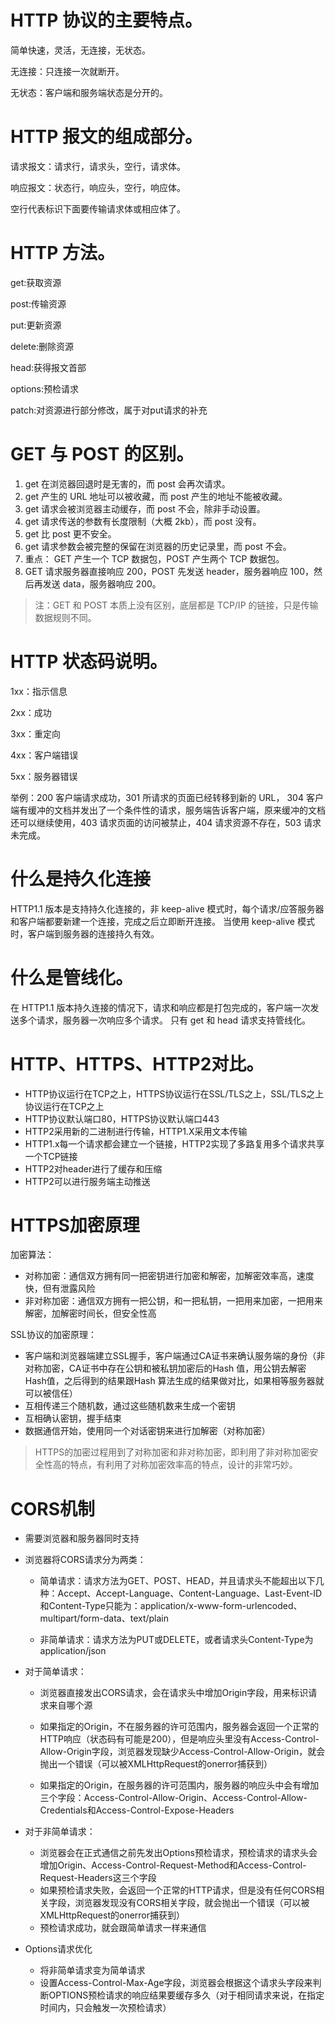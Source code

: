 # HTTP 协议的主要特点。

简单快速，灵活，无连接，无状态。

无连接：只连接一次就断开。

无状态：客户端和服务端状态是分开的。

# HTTP 报文的组成部分。

请求报文：请求行，请求头，空行，请求体。

响应报文：状态行，响应头，空行，响应体。

空行代表标识下面要传输请求体或相应体了。

# HTTP 方法。

get:获取资源

post:传输资源

put:更新资源

delete:删除资源

head:获得报文首部

options:预检请求

patch:对资源进行部分修改，属于对put请求的补充

# GET 与 POST 的区别。

1. get 在浏览器回退时是无害的，而 post 会再次请求。
2. get 产生的 URL 地址可以被收藏，而 post 产生的地址不能被收藏。
3. get 请求会被浏览器主动缓存，而 post 不会，除非手动设置。
4. get 请求传送的参数有长度限制（大概 2kb），而 post 没有。
5. get 比 post 更不安全。
6. get 请求参数会被完整的保留在浏览器的历史记录里，而 post 不会。
7. 重点： GET 产生一个 TCP 数据包，POST 产生两个 TCP 数据包。
8. GET 请求服务器直接响应 200，POST 先发送 header，服务器响应 100，然后再发送 data，服务器响应 200。

> 注：GET 和 POST 本质上没有区别，底层都是 TCP/IP 的链接，只是传输数据规则不同。

# HTTP 状态码说明。

1xx：指示信息

2xx：成功

3xx：重定向

4xx：客户端错误

5xx：服务器错误

举例：200 客户端请求成功，301 所请求的页面已经转移到新的 URL， 304 客户端有缓冲的文档并发出了一个条件性的请求，服务端告诉客户端，原来缓冲的文档还可以继续使用，403 请求页面的访问被禁止，404 请求资源不存在，503 请求未完成。

# 什么是持久化连接

HTTP1.1 版本是支持持久化连接的，非 keep-alive 模式时，每个请求/应答服务器和客户端都要新建一个连接，完成之后立即断开连接。 当使用 keep-alive 模式时，客户端到服务器的连接持久有效。

# 什么是管线化。

在 HTTP1.1 版本持久连接的情况下，请求和响应都是打包完成的，客户端一次发送多个请求，服务器一次响应多个请求。 只有 get 和 head 请求支持管线化。

# HTTP、HTTPS、HTTP2对比。

* HTTP协议运行在TCP之上，HTTPS协议运行在SSL/TLS之上，SSL/TLS之上协议运行在TCP之上
* HTTP协议默认端口80，HTTPS协议默认端口443
* HTTP2采用新的二进制进行传输，HTTP1.X采用文本传输
* HTTP1.x每一个请求都会建立一个链接，HTTP2实现了多路复用多个请求共享一个TCP链接
* HTTP2对header进行了缓存和压缩
* HTTP2可以进行服务端主动推送

# HTTPS加密原理

加密算法：

* 对称加密：通信双方拥有同一把密钥进行加密和解密，加解密效率高，速度快，但有泄露风险
* 非对称加密：通信双方拥有一把公钥，和一把私钥，一把用来加密，一把用来解密，加解密时间长，但安全性高

SSL协议的加密原理：

* 客户端和浏览器端建立SSL握手，客户端通过CA证书来确认服务端的身份（非对称加密，CA证书中存在公钥和被私钥加密后的Hash 值，用公钥去解密Hash值，之后得到的结果跟Hash 算法生成的结果做对比，如果相等服务器就可以被信任）
* 互相传递三个随机数，通过这些随机数来生成一个密钥
* 互相确认密钥，握手结束
* 数据通信开始，使用同一个对话密钥来进行加解密（对称加密）

> HTTPS的加密过程用到了对称加密和非对称加密，即利用了非对称加密安全性高的特点，有利用了对称加密效率高的特点，设计的非常巧妙。

# CORS机制

* 需要浏览器和服务器同时支持

* 浏览器将CORS请求分为两类：

  * 简单请求：请求方法为GET、POST、HEAD，并且请求头不能超出以下几种：Accept、Accept-Language、Content-Language、Last-Event-ID和Content-Type只能为：application/x-www-form-urlencoded、multipart/form-data、text/plain

  * 非简单请求：请求方法为PUT或DELETE，或者请求头Content-Type为application/json

* 对于简单请求：

  * 浏览器直接发出CORS请求，会在请求头中增加Origin字段，用来标识请求来自哪个源

  * 如果指定的Origin，不在服务器的许可范围内，服务器会返回一个正常的HTTP响应（状态码有可能是200），但是响应头里没有Access-Control-Allow-Origin字段，浏览器发现缺少Access-Control-Allow-Origin，就会抛出一个错误（可以被XMLHttpRequest的onerror捕获到）

  * 如果指定的Origin，在服务器的许可范围内，服务器的响应头中会有增加三个字段：Access-Control-Allow-Origin、Access-Control-Allow-Credentials和Access-Control-Expose-Headers

* 对于非简单请求：
  * 浏览器会在正式通信之前先发出Options预检请求，预检请求的请求头会增加Origin、Access-Control-Request-Method和Access-Control-Request-Headers这三个字段
  * 如果预检请求失败，会返回一个正常的HTTP请求，但是没有任何CORS相关字段，浏览器发现没有CORS相关字段，就会抛出一个错误（可以被XMLHttpRequest的onerror捕获到）
  * 预检请求成功，就会跟简单请求一样来通信

* Options请求优化
  * 将非简单请求变为简单请求
  * 设置Access-Control-Max-Age字段，浏览器会根据这个请求头字段来判断OPTIONS预检请求的响应结果要缓存多久（对于相同请求来说，在指定时间内，只会触发一次预检请求）
